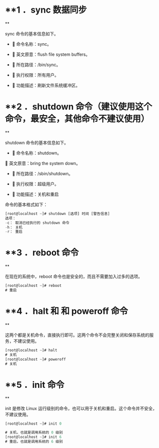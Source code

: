# **1 ．sync 数据同步**

sync 命令的基本信息如下。

-  命令名称：sync。

-  英文原意：flush file system buffers。

-  所在路径：/bin/sync。

-  执行权限：所有用户。

-  功能描述：刷新文件系统缓冲区。

# **2 ．shutdown 命令（建议使用这个命令，最安全，其他命令不建议使用）**

shutdown 命令的基本信息如下。

-  命令名称：shutdown。

 英文原意：bring the system down。

-  所在路径：/sbin/shutdown。

-  执行权限：超级用户。

-  功能描述：关机和重启

命令的基本格式如下：

```javascript
[root@localhost ~]# shutdown [选项] 时间 [警告信息]
选项：
-c： 取消已经执行的 shutdown 命令
-h： 关机
-r： 重启
```

# **3 ．reboot 命令**

在现在的系统中，reboot 命令也是安全的，而且不需要加入过多的选项。

```javascript
[root@localhost ~]# reboot
# 重启
```

# **4 ．halt 和 和 poweroff 命令**

这两个都是关机命令，直接执行即可。这两个命令不会完整关闭和保存系统的服务，不建议使用。

```javascript
[root@localhost ~]# halt
# 关机
[root@localhost ~]# poweroff
# 关机
```

# **5 ．init 命令**

init 是修改 Linux 运行级别的命令，也可以用于关机和重启。这个命令并不安全，不建议使用。

```javascript
[root@localhost ~]# init 0

# 关机，也就是调用系统的 0 级别
[root@localhost ~]# init 6
# 重启，也就是调用系统的 6 级别
```